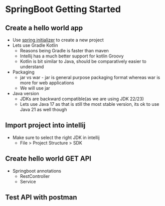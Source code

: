 # SpringBoot Getting Started

## Create a hello world app
- Use [spring initializer](https://start.spring.io/) to create a new project
- Lets use Gradle Kotlin
    * Reasons being Gradle is faster than maven
    * Intellij has a much better support for kotlin Groovy
    * Kotlin is bit similar to Java, should be comparatively easier to understand
- Packaging
    * jar vs war - jar is general purpose packaging format whereas war is more for web applications
    * We will use jar
- Java version
    * JDKs are backward compatible(as we are using JDK 22/23)
    * Lets use Java 17 as that is still the most stable version, its ok to use Java 21 as well though

## Import project into intellij
- Make sure to select the right JDK in intellij
    * File > Project Structure > SDK

## Create hello world GET API
* Springboot annotations
    - RestController
    - Service

## Test API with postman
